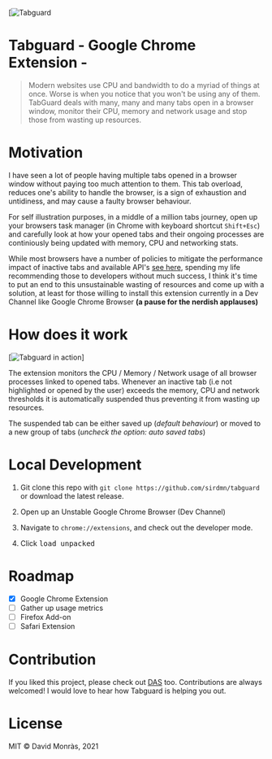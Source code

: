 [![Tabguard](https://raw.githubusercontent.com/sirdmon/tabguard/master/src/assets/logo.png)

# Tabguard - Google Chrome Extension -

> Modern websites use CPU and bandwidth to do a myriad of things at once. Worse is when you notice that you won't be using any of them. TabGuard deals with many, many and many tabs open in a browser window, monitor their CPU, memory and network usage and stop those from wasting up resources.

# Motivation

I have seen a lot of people having multiple tabs opened in a browser window without paying too much attention to them. This tab overload, reduces one's ability to handle the browser, is a sign of exhaustion and untidiness, and may cause a faulty browser behaviour.

For self illustration purposes, in a middle of a million tabs journey, open up your browsers task manager (in Chrome with keyboard shortcut `Shift+Esc`) and carefully look at how your opened tabs and their ongoing processes are continiously being updated with memory, CPU and networking stats.

While most browsers have a number of policies to mitigate the performance impact of inactive tabs and available API's [see here](https://developer.mozilla.org/en-US/docs/Web/API/Page_Visibility_API#policies_in_place_to_aid_background_page_performance), spending my life recommending those to developers without much success, I think it's time to put an end to this unsustainable wasting of resources and come up with a solution, at least for those willing to install this extension currently in a Dev Channel like Google Chrome Browser **(a pause for the nerdish applauses)**

# How does it work

[![Tabguard in action](https://raw.githubusercontent.com/sirdmon/tabguard/master/src/assets/tabguard-in-action.png)]

The extension monitors the CPU / Memory / Network usage of all browser processes linked to opened tabs.
Whenever an inactive tab (i.e not highlighted or opened by the user) exceeds the memory, CPU and network thresholds it is automatically suspended thus preventing it from wasting up resources.

The suspended tab can be either saved up (_default behaviour_) or moved to a new group of tabs (_uncheck the option: auto saved tabs_)

# Local Development

1. Git clone this repo with `git clone https://github.com/sirdmn/tabguard` or download the latest release.

2. Open up an Unstable Google Chrome Browser (Dev Channel)

3. Navigate to `chrome://extensions`, and check out the developer mode.

4. Click <kbd>load unpacked</kbd>

# Roadmap

- [x] Google Chrome Extension
- [ ] Gather up usage metrics
- [ ] Firefox Add-on
- [ ] Safari Extension

# Contribution

If you liked this project, please check out [DAS](https://digital.audits) too.
Contributions are always welcomed!
I would love to hear how Tabguard is helping you out.

# License

MIT &copy; David Monràs, 2021

